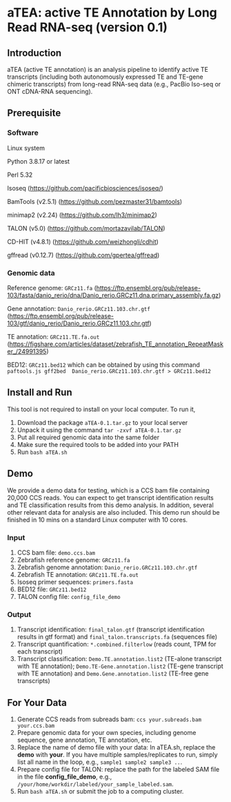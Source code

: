 # aTEA: active TE Annotation by Long Read RNA-seq (version 0.1)

## Introduction

aTEA (active TE annotation) is an analysis pipeline to identify active TE transcripts (including both autonomously expressed TE and TE-gene chimeric transcripts) from long-read RNA-seq data (e.g., PacBio Iso-seq or ONT cDNA-RNA sequencing). 

## Prerequisite
### Software
Linux system

Python 3.8.17 or latest

Perl 5.32

Isoseq (https://github.com/pacificbiosciences/isoseq/)

BamTools (v2.5.1) (https://github.com/pezmaster31/bamtools)

minimap2 (v2.24) (https://github.com/lh3/minimap2)

TALON (v5.0) (https://github.com/mortazavilab/TALON)

CD-HIT (v4.8.1) (https://github.com/weizhongli/cdhit)

gffread (v0.12.7) (https://github.com/gpertea/gffread)

### Genomic data

Reference genome: `GRCz11.fa` (https://ftp.ensembl.org/pub/release-103/fasta/danio_rerio/dna/Danio_rerio.GRCz11.dna.primary_assembly.fa.gz)

Gene annotation: `Danio_rerio.GRCz11.103.chr.gtf` (https://ftp.ensembl.org/pub/release-103/gtf/danio_rerio/Danio_rerio.GRCz11.103.chr.gtf)

TE annotation: `GRCz11.TE.fa.out` (https://figshare.com/articles/dataset/zebrafish_TE_annotation_RepeatMasker_/24991395)

BED12: `GRCz11.bed12` which can be obtained by using this command `paftools.js gff2bed  Danio_rerio.GRCz11.103.chr.gtf > GRCz11.bed12`

## Install and Run
This tool is not required to install on your local computer. To run it, 

1. Download the package `aTEA-0.1.tar.gz` to your local server
2. Unpack it using the command `tar -zxvf aTEA-0.1.tar.gz`
3. Put all required genomic data into the same folder
4. Make sure the required tools to be added into your PATH
5. Run `bash aTEA.sh`

## Demo
We provide a demo data for testing, which is a CCS bam file containing 20,000 CCS reads. You can expect to get transcript identification results and TE classification results from this demo analysis. In addition, several other relevant data for analysis are also included. This demo run should be finished in 10 mins on a standard Linux computer with 10 cores.

### Input
1. CCS bam file: `demo.ccs.bam`
2. Zebrafish reference genome: `GRCz11.fa`
3. Zebrafish genome annotation: `Danio_rerio.GRCz11.103.chr.gtf`
4. Zebrafish TE annotation: `GRCz11.TE.fa.out`
5. Isoseq primer sequences: `primers.fasta`
6. BED12 file: `GRCz11.bed12`
7. TALON config file: `config_file_demo`

### Output
1. Transcript identification: `final_talon.gtf` (transcript identification results in gtf format) and `final_talon.transcripts.fa` (sequences file)
2. Transcript quantification: `*.combined.filterlow` (reads count, TPM for each transcript)
3. Transcript classification: `Demo.TE.annotation.list2` (TE-alone transcript with TE annotation); `Demo.TE-Gene.annotation.list2` (TE-gene transcript with TE annotation) and `Demo.Gene.annotation.list2` (TE-free gene transcripts)

## For Your Data
1. Generate CCS reads from subreads bam: `ccs your.subreads.bam your.ccs.bam`
2. Prepare genomic data for your own species, including genome sequence, gene annotation, TE annotation, etc.
3. Replace the name of demo file with your data: In aTEA.sh, replace the **demo** with **your**. If you have multiple samples/replicates to run, simply list all name in the loop, e.g., `sample1 sample2 sample3 ..`.
4. Prepare config file for TALON: replace the path for the labeled SAM file in the file **config_file_demo**, e.g., `/your/home/workdir/labeled/your_sample_labeled.sam`.
5. Run `bash aTEA.sh` or submit the job to a computing cluster.


